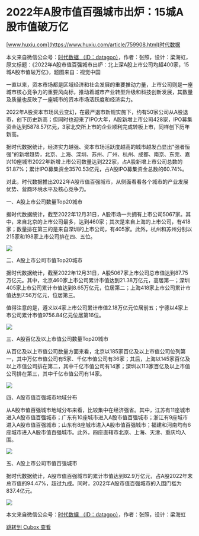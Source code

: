 2022年A股市值百强城市出炉：15城A股市值破万亿
==========================

[www.huxiu.com](https://www.huxiu.com/article/759908.html)时代数据

本文来自微信公众号：[时代数据 （ID：datagoo）](http://mp.weixin.qq.com/s?__biz=MzUxODk4ODgwMA==&mid=2247505403&idx=1&sn=2507ff8aead578ad4efc35a1950d1e07&chksm=f982e094cef569821a68e1abb1906fe03cacd90055df0e2d5852414cc1b4574dcbd1c89d4fe1#rd)，作者：张照，设计：梁海虹，原文标题：《2022年A股市值百强城市出炉：北上深A股上市公司均超400家，15城A股市值破万亿》，题图来自：视觉中国

一直以来，资本市场都是区域经济和社会发展的重要推动力量，上市公司则是一座城市核心竞争力的重要风向标，推动着城市产业转型升级和科技创新发展，其数量及质量也反映了一座城市的资本市场活跃度和经济实力。

2022年A股资本市场风云变幻，在最严退市新规实施下，约有50家公司从A股退市，创下历史新高；但同时也迎来了IPO大年，A股新增上市公司428家，IPO募集资金达到5878.57亿元，3家北交所上市的企业顺利完成转板上市，同样创下历年新高。

据时代数据统计，经济实力越强、资本市场活跃度越高的城市越发凸显出"强者恒强"的新增趋势，北京、上海、深圳、苏州、广州、杭州、成都、南京、东莞、嘉兴10座城市2022年新增上市公司数量达到222家，占A股新增上市公司总数的51.87%；累计IPO募集资金3570.53亿元，占A股IPO募集资金总数的60.74%。

对此，时代数据推出2022年A股市值百强城市，从侧面看看各个城市的产业发展优势、营商环境水平及核心竞争力。

一、A股上市公司数量Top20城市

据时代数据统计，截至2022年12月31日，A股市场一共拥有上市公司5067家。其中，来自北京的上市公司最多，达到460家；其次是来自上海的上市公司，有418家；数量排在第三的是来自深圳的上市公司，有405家。此外，杭州和苏州分别以215家和198家上市公司排在四、五位。

![](https://image.cubox.pro/article/2023010610280494678/79569.jpg?imageMogr2/quality/90/ignore-error/1)

二、A股上市公司市值Top20城市

据时代数据统计，截至2022年12月31日，A股5067家上市公司总市值达到87.75万亿元。其中，北京460家上市公司累计市值达到21.38万亿元，高居第一；深圳405家上市公司累计市值达到8.65万亿元，位居第二；上海418家上市公司累计市值达到7.56万亿元，位居第三。

值得注意的是，遵义以4家上市公司累计市值2.18万亿元位居前五；宁德以4家上市公司累计市值9756.84亿元位居第16位。

![](https://image.cubox.pro/article/2023010610280447368/55205.jpg?imageMogr2/quality/90/ignore-error/1)

三、A股百亿及以上市值公司数量Top20城市

从百亿及以上市值公司数量方面来看，北京以185家百亿及以上市值公司位列第一，其中万亿市值公司有5家、千亿市值公司有36家；其后，上海以145家百亿及以上市值公司排在第二，其中千亿市值公司有14家；深圳以113家百亿及以上市值公司排在第三，其中千亿市值公司有14家。

![](https://image.cubox.pro/article/2023010610280424244/99319.jpg?imageMogr2/quality/90/ignore-error/1)

四、A股市值百强城市地域分布

从A股市值百强城市地域分布来看，比较集中在经济强省。其中，江苏有11座城市进入A股市值百强城市；广东有10座城市进入A股市值百强城市；浙江有9座城市进入A股市值百强城市；山东有8座城市进入A股市值百强城市；福建和河南均有6座城市进入A股市值百强城市。此外，四座直辖市北京、上海、天津、重庆均入围。

![](https://image.cubox.pro/article/2023010610280436767/89218.jpg?imageMogr2/quality/90/ignore-error/1)

五、A股上市公司市值百强城市

据时代数据统计，A股市值百强城市的累计市值达到82.9万亿元，占A股2022年末总市值的94.47%，超过九成。同时，2022年A股市值百强城市的入围门槛为837.4亿元。

![](https://image.cubox.pro/article/2023010610280425744/93029.jpg?imageMogr2/quality/90/ignore-error/1)

本文来自微信公众号：[时代数据 （ID：datagoo）](http://mp.weixin.qq.com/s?__biz=MzUxODk4ODgwMA==&mid=2247505403&idx=1&sn=2507ff8aead578ad4efc35a1950d1e07&chksm=f982e094cef569821a68e1abb1906fe03cacd90055df0e2d5852414cc1b4574dcbd1c89d4fe1#rd)，作者：张照，设计：梁海虹

[跳转到 Cubox 查看](https://cubox.pro/my/card?id=7010607801344986980)
